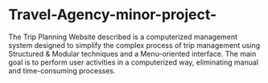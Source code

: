 # Travel-Agency-minor-project-
 The Trip Planning Website described is a computerized management system designed to simplify the complex process of trip management using Structured &amp; Modular techniques and a Menu-oriented interface. The main goal is to perform user activities in a computerized way, eliminating manual and time-consuming processes.
